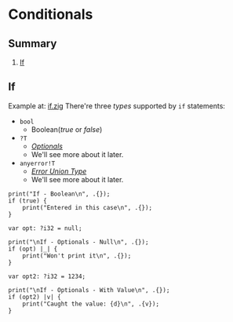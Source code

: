# Conditionals

## Summary
1. [If](#if)

## If
Example at: [if.zig](./if.zig)
There're three _types_ supported by `if` statements:
- `bool` 
    - Boolean(_true_ or _false_)
- `?T` 
    - [_Optionals_](https://ziglang.org/documentation/master/#Optionals)
    - We'll see more about it later.
- `anyerror!T` 
    - [_Error Union Type_](https://ziglang.org/documentation/master/#Error-Union-Type)
    - We'll see more about it later.

```zig
print("If - Boolean\n", .{});
if (true) {
    print("Entered in this case\n", .{});
}

var opt: ?i32 = null;

print("\nIf - Optionals - Null\n", .{});
if (opt) |_| {
    print("Won't print it\n", .{});
}

var opt2: ?i32 = 1234;

print("\nIf - Optionals - With Value\n", .{});
if (opt2) |v| {
    print("Caught the value: {d}\n", .{v});
}
```
